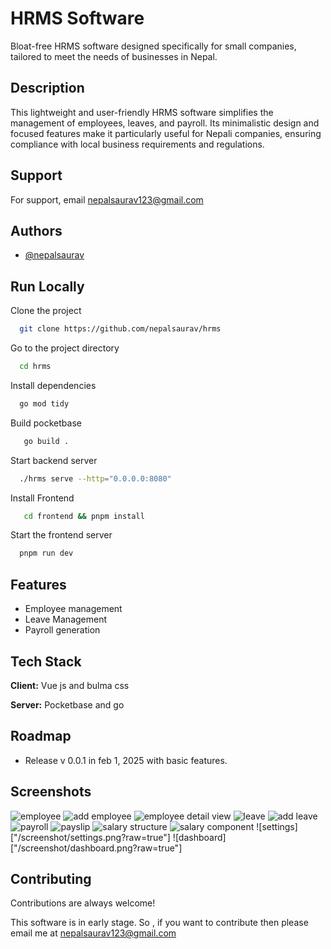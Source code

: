 
# HRMS Software

Bloat-free HRMS software designed specifically for small companies, tailored to meet the needs of businesses in Nepal.

## Description
This lightweight and user-friendly HRMS software simplifies the management of employees, leaves, and payroll. Its minimalistic design and focused features make it particularly useful for Nepali companies, ensuring compliance with local business requirements and regulations.


## Support

For support, email nepalsaurav123@gmail.com


## Authors

- [@nepalsaurav](https://github.com/nepalsaurav)


## Run Locally

Clone the project

```bash
  git clone https://github.com/nepalsaurav/hrms
```

Go to the project directory

```bash
  cd hrms
```

Install dependencies

```bash
  go mod tidy
```

Build pocketbase

```bash
   go build .
```

Start backend server

```bash
  ./hrms serve --http="0.0.0.0:8080"
```

Install Frontend

```bash
   cd frontend && pnpm install
```

Start the frontend server

```bash
  pnpm run dev
```


## Features

- Employee management
- Leave Management
- Payroll generation



## Tech Stack

**Client:** Vue js and bulma css

**Server:** Pocketbase and go


## Roadmap

- Release v 0.0.1 in feb 1, 2025 with basic features.


## Screenshots

![employee]("/screenshot/employee.png?raw=true")
![add employee]("/screenshot/employee_add.png?raw=true")
![employee detail view]("/screenshot/employee_view.png?raw=true")
![leave]("/screenshot/leave.png?raw=true")
![add leave]("/screenshot/leave_add.png?raw=true")
![payroll]("/screenshot/payroll.png?raw=true")
![payslip]("/screenshot/payslip.png?raw=true")
![salary structure]("/screenshot/salary_structure.png?raw=true")
![salary component]("/screenshot/salary_component.png?raw=true")
![settings]["/screenshot/settings.png?raw=true"]
![dashboard]["/screenshot/dashboard.png?raw=true"]



## Contributing

Contributions are always welcome!

This software is in early stage. So , if you want to contribute then please email me at nepalsaurav123@gmail.com
